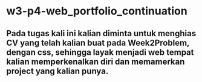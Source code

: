 # w3-p4-web_portfolio_continuation

## Pada tugas kali ini kalian diminta untuk menghias CV yang telah kalian buat pada Week2Problem, dengan css, sehingga layak menjadi web tempat kalian memperkenalkan diri dan memamerkan project yang kalian punya.
